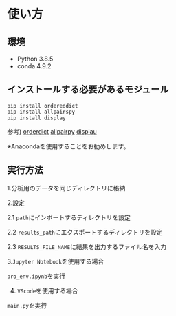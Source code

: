 # 使い方

## 環境
- Python 3.8.5
- conda 4.9.2

## インストールする必要があるモジュール
```
pip install ordereddict
pip install allpairspy
pip install display
```

参考)
[orderdict](https://pypi.org/project/ordereddict/)
[allpairpy](https://pypi.org/project/allpairspy/)
[displau](https://pypi.org/project/display/)

※Anacondaを使用することをお勧めします。

## 実行方法

1.分析用のデータを同じディレクトリに格納

2.設定

  2.1 `path`にインポートするディレクトリを設定
  
  2.2 `results_path`にエクスポートするディレクトリを設定
  
  2.3 `RESULTS_FILE_NAME`に結果を出力するファイル名を入力
  
3.`Jupyter Notebook`を使用する場合

`pro_env.ipynb`を実行

4. `VScode`を使用する場合

 `main.py`を実行
